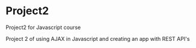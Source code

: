 # Project2
Project2 for Javascript course


Project 2 of using AJAX in Javascript and creating an app with REST API's
